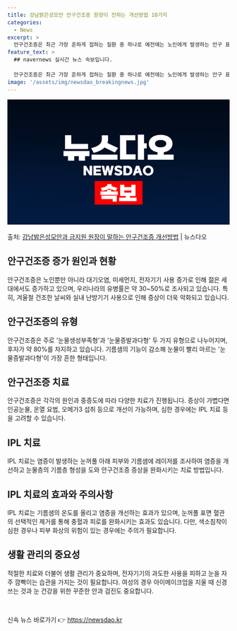 ```yaml
---
title: 강남밝은성모안 안구건조증 원장이 전하는 개선방법 10가지
categories:
  - News
excerpt: >
  안구건조증은 최근 가장 흔하게 접하는 질환 중 하나로 예전에는 노인에게 발생하는 안구 표면 질환이었다. 현재…
feature_text: >
  ## navernews 실시간 뉴스 속보입니다.

  안구건조증은 최근 가장 흔하게 접하는 질환 중 하나로 예전에는 노인에게 발생하는 안구 표면 질환이었다. 현재…
image: '/assets/img/newsdao_breakingnews.jpg'
---
```


![뉴스다오 속보](/assets/img/newsdao_breakingnews.jpg)

<p>출처: <a href="https://newsdao.kr/3118" rel="dofollow">강남밝은성모안과 금지원 원장이 말하는 안구건조증 개선방법</a> | 뉴스다오</p>

<h2 data-ke-size="size26">안구건조증 증가 원인과 현황</h2>
안구건조증은 노인뿐만 아니라 대기오염, 미세먼지, 전자기기 사용 증가로 인해 젊은 세대에서도 증가하고 있으며, 우리나라의 유병률은 약 30~50%로 조사되고 있습니다. 특히, 겨울철 건조한 날씨와 실내 난방기기 사용으로 인해 증상이 더욱 악화되고 있습니다.

<h2 data-ke-size="size26">안구건조증의 유형</h2>
안구건조증은 주로 '눈물생성부족형'과 '눈물증발과다형' 두 가지 유형으로 나누어지며, 후자가 약 80%를 차지하고 있습니다. 기름샘의 기능이 감소해 눈물이 빨리 마르는 '눈물증발과다형'이 가장 흔한 형태입니다.

<h2 data-ke-size="size26">안구건조증 치료</h2>
안구건조증은 각각의 원인과 중증도에 따라 다양한 치료가 진행됩니다. 증상이 가볍다면 인공눈물, 온열 요법, 오메가3 섭취 등으로 개선이 가능하며, 심한 경우에는 IPL 치료 등을 고려할 수 있습니다.

<h2 data-ke-size="size26">IPL 치료</h2>
IPL 치료는 염증이 발생하는 눈꺼풀 아래 피부와 기름샘에 레이저를 조사하여 염증을 개선하고 눈물층의 기름층 형성을 도와 안구건조증 증상을 완화시키는 치료 방법입니다.

<h2 data-ke-size="size26">IPL 치료의 효과와 주의사항</h2>
IPL 치료는 기름샘의 온도를 올리고 염증을 개선하는 효과가 있으며, 눈꺼풀 표면 혈관의 선택적인 제거를 통해 충혈과 피로를 완화시키는 효과도 있습니다. 다만, 색소침착이 심한 경우나 피부 화상의 위험이 있는 경우에는 주의가 필요합니다.

<h2 data-ke-size="size26">생활 관리의 중요성</h2>
적절한 치료와 더불어 생활 관리가 중요하며, 전자기기의 과도한 사용을 피하고 눈을 자주 깜빡이는 습관을 가지는 것이 필요합니다. 여성의 경우 아이메이크업을 지울 때 신경 쓰는 것과 눈 건강을 위한 꾸준한 안과 검진도 중요합니다.

<p data-ke-size="size16">&nbsp;</p> 

신속 뉴스 바로가기 👉 <a href="https://newsdao.kr" rel="dofollow">https://newsdao.kr</a>


